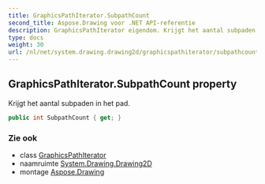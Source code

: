 ```yaml
---
title: GraphicsPathIterator.SubpathCount
second_title: Aspose.Drawing voor .NET API-referentie
description: GraphicsPathIterator eigendom. Krijgt het aantal subpaden in het pad.
type: docs
weight: 30
url: /nl/net/system.drawing.drawing2d/graphicspathiterator/subpathcount/
---
```

## GraphicsPathIterator.SubpathCount property

Krijgt het aantal subpaden in het pad.

```csharp
public int SubpathCount { get; }
```

### Zie ook

* class [GraphicsPathIterator](../)
* naamruimte [System.Drawing.Drawing2D](../../graphicspathiterator/)
* montage [Aspose.Drawing](../../../)



